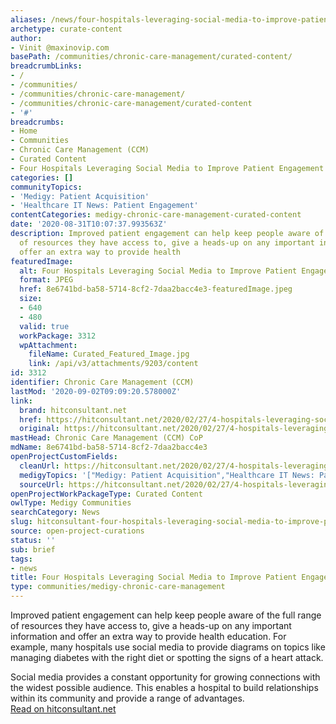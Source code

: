 ```yaml
---
aliases: /news/four-hospitals-leveraging-social-media-to-improve-patient-engagement
archetype: curate-content
author:
- Vinit @maxinovip.com
basePath: /communities/chronic-care-management/curated-content/
breadcrumbLinks:
- /
- /communities/
- /communities/chronic-care-management/
- /communities/chronic-care-management/curated-content
- '#'
breadcrumbs:
- Home
- Communities
- Chronic Care Management (CCM)
- Curated Content
- Four Hospitals Leveraging Social Media to Improve Patient Engagement
categories: []
communityTopics:
- 'Medigy: Patient Acquisition'
- 'Healthcare IT News: Patient Engagement'
contentCategories: medigy-chronic-care-management-curated-content
date: '2020-08-31T10:07:37.993563Z'
description: Improved patient engagement can help keep people aware of the full range
  of resources they have access to, give a heads-up on any important information and
  offer an extra way to provide health
featuredImage:
  alt: Four Hospitals Leveraging Social Media to Improve Patient Engagement
  format: JPEG
  href: 8e6741bd-ba58-5714-8cf2-7daa2bacc4e3-featuredImage.jpeg
  size:
  - 640
  - 480
  valid: true
  workPackage: 3312
  wpAttachment:
    fileName: Curated_Featured_Image.jpg
    link: /api/v3/attachments/9203/content
id: 3312
identifier: Chronic Care Management (CCM)
lastMod: '2020-09-02T09:09:20.578000Z'
link:
  brand: hitconsultant.net
  href: https://hitconsultant.net/2020/02/27/4-hospitals-leveraging-social-media-to-improve-patient-engagement/#.X0y00nkzY2w
  original: https://hitconsultant.net/2020/02/27/4-hospitals-leveraging-social-media-to-improve-patient-engagement/#.X0y00nkzY2w
mastHead: Chronic Care Management (CCM) CoP
mdName: 8e6741bd-ba58-5714-8cf2-7daa2bacc4e3
openProjectCustomFields:
  cleanUrl: https://hitconsultant.net/2020/02/27/4-hospitals-leveraging-social-media-to-improve-patient-engagement/#.X0y00nkzY2w
  medigyTopics: '["Medigy: Patient Acquisition","Healthcare IT News: Patient Engagement"]'
  sourceUrl: https://hitconsultant.net/2020/02/27/4-hospitals-leveraging-social-media-to-improve-patient-engagement/#.X0y00nkzY2w
openProjectWorkPackageType: Curated Content
owlType: Medigy Communities
searchCategory: News
slug: hitconsultant-four-hospitals-leveraging-social-media-to-improve-patient-engagement
source: open-project-curations
status: ''
sub: brief
tags:
- news
title: Four Hospitals Leveraging Social Media to Improve Patient Engagement
type: communities/medigy-chronic-care-management
---
```


<p>Improved patient engagement can help keep people aware of the full range of resources they have access to, give a heads-up on any important information and offer an extra way to provide health education. For example, many hospitals use social media to provide diagrams on topics like managing diabetes with the right diet or spotting the signs of a heart attack.</p><p>Social media provides a constant opportunity for growing connections with the widest possible audience. This enables a hospital to build relationships within its community and provide a range of advantages.<br><a href="https://hitconsultant.net/2020/02/27/4-hospitals-leveraging-social-media-to-improve-patient-engagement/#.X0y00nkzY2w">Read on hitconsultant.net</a></p>